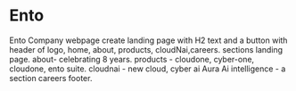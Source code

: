 # Ento
Ento Company webpage
create landing page with H2 text and a button with header of logo, home, about, products, cloudNai,careers.
sections
landing page.
about- celebrating 8 years.
products - cloudone, cyber-one, cloudone, ento suite.
cloudnai - new cloud, cyber ai
Aura Ai intelligence - a section
careers
footer.
